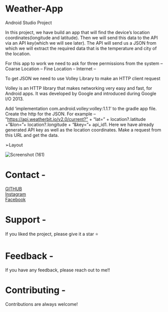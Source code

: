 # Weather-App
Android Studio Project

In this project, we have build an app that will find the device’s location coordinates(longitude and latitude). Then we will send this data to the API via an API key(which we will see later). The API will send us a JSON from which we will extract the required data that is the temperature and city of the location.


For this app to work we need to ask for three permissions from the system –
Coarse Location – <uses-permission android:name=”android.permission.ACCESS_COARSE_LOCATION”/n>
Fine Location – <uses-permission android:name=”android.permission.ACCESS_FINE_LOCATION”/n>
Internet – <uses-permission android:name=”android.permission.INTERNET”/n>

To get JSON we need to use Volley Library to make an HTTP client request

Volley is an HTTP library that makes networking very easy and fast, for Android apps. It was developed by Google and introduced during Google I/O 2013.

Add ‘implementation com.android.volley:volley:1.1.1’ to the gradle app file.
Create the http for the JSON. For example – “https://api.weatherbit.io/v2.0/current?” + “lat=” + location?.latitude +”&lon=”+ location?.longitude + “&key=”+ api_id1. Here we have already generated API key as well as the location coordinates.
Make a request from this URL and get the data.

➢Layout


![Screenshot (161)](https://user-images.githubusercontent.com/93143666/189376444-9ae93757-7618-410c-a17e-e6dc8ef9c256.png)       


# Contact -
[GITHUB](https://github.com/Xavi007)<br/>
[Instagram](https://www.instagram.com/xavierdias07/)<br/>
[Facebook](https://www.facebook.com/profile.php?id=100017097121241)<br/>


# Support -
If you liked the project, please give it a star ⭐

# Feedback -
If you have any feedback, please reach out to me!!

# Contributing -
Contributions are always welcome!



